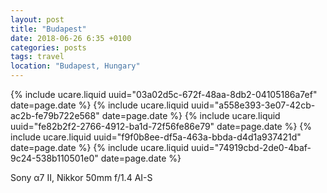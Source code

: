 ```yaml
---
layout: post
title: "Budapest"
date: 2018-06-26 6:35 +0100
categories: posts
tags: travel
location: "Budapest, Hungary"
---
```


{% include ucare.liquid uuid="03a02d5c-672f-48aa-8db2-04105186a7ef" date=page.date %}
{% include ucare.liquid uuid="a558e393-3e07-42cb-ac2b-fe79b722e568" date=page.date %}
{% include ucare.liquid uuid="fe82b2f2-2766-4912-ba1d-72f56fe86e79" date=page.date %}
{% include ucare.liquid uuid="f9f0b8ee-df5a-463a-bbda-d4d1a937421d" date=page.date %}
{% include ucare.liquid uuid="74919cbd-2de0-4baf-9c24-538b110501e0" date=page.date %}

Sony α7 II, Nikkor 50mm f/1.4 AI-S